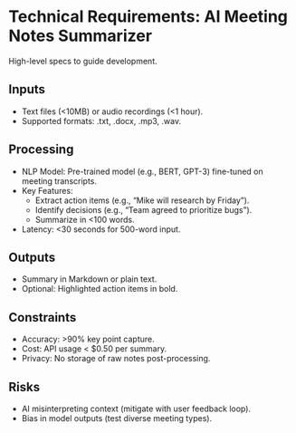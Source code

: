 # Technical Requirements: AI Meeting Notes Summarizer

High-level specs to guide development.

## Inputs
- Text files (<10MB) or audio recordings (<1 hour).
- Supported formats: .txt, .docx, .mp3, .wav.

## Processing
- NLP Model: Pre-trained model (e.g., BERT, GPT-3) fine-tuned on meeting transcripts.
- Key Features:
  - Extract action items (e.g., “Mike will research by Friday”).
  - Identify decisions (e.g., “Team agreed to prioritize bugs”).
  - Summarize in <100 words.
- Latency: <30 seconds for 500-word input.

## Outputs
- Summary in Markdown or plain text.
- Optional: Highlighted action items in bold.

## Constraints
- Accuracy: >90% key point capture.
- Cost: API usage < $0.50 per summary.
- Privacy: No storage of raw notes post-processing.

## Risks
- AI misinterpreting context (mitigate with user feedback loop).
- Bias in model outputs (test diverse meeting types).
